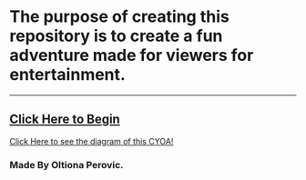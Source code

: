 # The purpose of creating this repository is to create a fun  adventure made for viewers for entertainment.
---
[Click Here to Begin](home.md)
---
[Click Here to see the diagram of this CYOA!](trips/CYOA.png)
### Made By Oltiona Perovic.